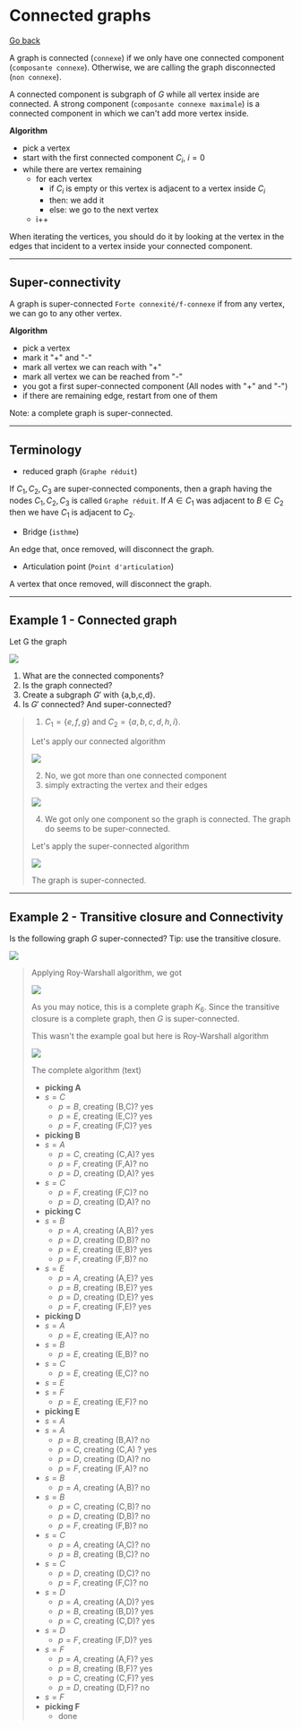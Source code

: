 # Connected graphs

[Go back](..#advanced-terminology)

A graph is connected (`connexe`) if we only have
one connected component (`composante connexe`). Otherwise,
we are calling the graph disconnected (`non connexe`).

A connected component is subgraph of $G$ while all
vertex inside are connected. A strong component
(`composante connexe maximale`) is a connected component
in which we can't add more vertex inside.

**Algorithm**

* pick a vertex
* start with the first connected component $C_i$, $i=0$
* while there are vertex remaining
  * for each vertex
    * if $C_i$ is empty or this vertex is adjacent to a vertex
      inside $C_i$
    * then: we add it
    * else: we go to the next vertex
  * i++

When iterating the vertices, you should do it by looking
at the vertex in the edges that incident to a vertex inside
your connected component.

<hr class="sl">

## Super-connectivity

A graph is super-connected ``Forte connexité/f-connexe``
if from any vertex, we can go to any other vertex.

**Algorithm**

* pick a vertex
* mark it "+" and "-"
* mark all vertex we can reach with "+"
* mark all vertex we can be reached from "-"
* you got a first super-connected component (All nodes with "+" and "-")
* if there are remaining edge, restart from one of them

Note: a complete graph is super-connected.

<hr class="sl">

## Terminology

* reduced graph (``Graphe réduit``)

If $C_1, C_2, C_3$ are super-connected components, then
a graph having the nodes $C_1, C_2, C_3$
is called ``Graphe réduit``. If $A \in C_1$ was adjacent
to $B \in C_2$ then we have $C_1$ is adjacent to $C_2$.

* Bridge (`isthme`)

An edge that, once removed, will disconnect the graph.

* Articulation point (`Point d'articulation`)

A vertex that once removed, will disconnect the graph.

<hr class="sr">

## Example 1 - Connected graph

Let G the graph

![](images/connected/connected1.svg)

1. What are the connected components?
2. Is the graph connected?
3. Create a subgraph $G'$ with $\text{\{a,b,c,d\}}$.
4. Is $G'$ connected? And super-connected?

<blockquote class="spoiler">

1. $C_1=\{e,f,g\}$ and $C_2=\{a,b,c,d,h,i\}$.

Let's apply our connected algorithm

![](images/connected/connected1-1.png)

2. No, we got more than one connected component
3. simply extracting the vertex and their edges

![](images/connected/connected1-2.svg)

4. We got only one component so the graph is connected.
The graph do seems to be super-connected.

Let's apply the super-connected algorithm

![](images/connected/connected1-3.png)

The graph is super-connected.

</blockquote>

<hr class="sl">

## Example 2 - Transitive closure and Connectivity

Is the following graph $G$ super-connected?
Tip: use the transitive closure.

![](images/connected/connected2.png)

<blockquote class="spoiler">

Applying Roy-Warshall algorithm, we got

![](images/connected/connected2-1.svg)

As you may notice, this is a complete graph
$K_{6}$. Since the transitive closure is a complete
graph, then $G$ is super-connected.

This wasn't the example goal but here is Roy-Warshall algorithm

![](images/connected/connected2-2.png)

The complete algorithm (text)


* **picking A**
* $s=C$
  * $p=B$, creating (B,C)? yes
  * $p=E$, creating (E,C)? yes
  * $p=F$, creating (F,C)? yes
* **picking B**
* $s=A$
  * $p=C$, creating (C,A)? yes
  * $p=F$, creating (F,A)? no
  * $p=D$, creating (D,A)? yes
* $s=C$
  * $p=F$, creating (F,C)? no
  * $p=D$, creating (D,A)? no
* **picking C**
* $s=B$
  * $p=A$, creating (A,B)? yes
  * $p=D$, creating (D,B)? no
  * $p=E$, creating (E,B)? yes
  * $p=F$, creating (F,B)? no
* $s=E$
  * $p=A$, creating (A,E)? yes
  * $p=B$, creating (B,E)? yes
  * $p=D$, creating (D,E)? yes
  * $p=F$, creating (F,E)? yes
* **picking D**
* $s=A$
  * $p=E$, creating (E,A)? no
* $s=B$
  * $p=E$, creating (E,B)? no
* $s=C$
  * $p=E$, creating (E,C)? no
* $s=E$
* $s=F$
  * $p=E$, creating (E,F)? no
* **picking E**
* $s=A$
* $s=A$
  * $p=B$, creating (B,A)? no
  * $p=C$, creating (C,A) ? yes
  * $p=D$, creating (D,A)? no
  * $p=F$, creating (F,A)? no
* $s=B$
  * $p=A$, creating (A,B)? no
* $s=B$
  * $p=C$, creating (C,B)? no
  * $p=D$, creating (D,B)? no
  * $p=F$, creating (F,B)? no
* $s=C$
  * $p=A$, creating (A,C)? no
  * $p=B$, creating (B,C)? no
* $s=C$
  * $p=D$, creating (D,C)? no
  * $p=F$, creating (F,C)? no
* $s=D$
  * $p=A$, creating (A,D)? yes
  * $p=B$, creating (B,D)? yes
  * $p=C$, creating (C,D)? yes
* $s=D$
  * $p=F$, creating (F,D)? yes
* $s=F$
  * $p=A$, creating (A,F)? yes
  * $p=B$, creating (B,F)? yes
  * $p=C$, creating (C,F)? yes
  * $p=D$, creating (D,F)? no
* $s=F$
* **picking F**
  * done
</blockquote>